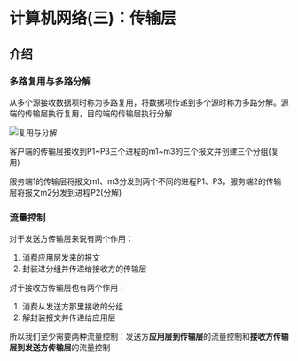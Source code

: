 # 计算机网络(三)：传输层

## 介绍



### 多路复用与多路分解

从多个源接收数据项时称为多路复用，将数据项传递到多个源时称为多路分解。源端的传输层执行复用，目的端的传输层执行分解

![复用与分解](http://qiniu.itliusir.com/%E5%A4%9A%E8%B7%AF%E5%A4%8D%E7%94%A8.png)



客户端的传输层接收到P1~P3三个进程的m1~m3的三个报文并创建三个分组(复用)

服务端1的传输层将报文m1、m3分发到两个不同的进程P1、P3，服务端2的传输层将报文m2分发到进程P2(分解)

### 流量控制

对于发送方传输层来说有两个作用：

1. 消费应用层发来的报文
2. 封装进分组并传递给接收方的传输层

对于接收方传输层也有两个作用：

1. 消费从发送方那里接收的分组
2. 解封装报文并传递给应用层

所以我们至少需要两种流量控制：发送方**应用层到传输层**的流量控制和**接收方传输层到发送方传输层**的流量控制

